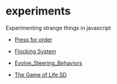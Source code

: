 # experiments
Experimenting strange things in javascript

* [Press for order](https://setupanddraw.github.io/experiments/pressfororder/)
 
* [Flocking System](https://setupanddraw.github.io/experiments/Flocking_System/) 

* [Evolve_Steering_Behaviors](https://setupanddraw.github.io/experiments/Evolve_steering_Behavior/)

* [The Game of Life SD](https://setupanddraw.github.io/experiments/The%20Game%20of%20Life%20SD/)
